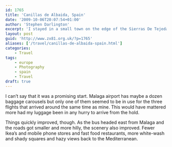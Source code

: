 ```yaml
---
id: 1765
title: 'Canillas de Albaida, Spain'
date: '2009-10-06T20:07:54+01:00'
author: 'Stephen Darlington'
excerpt: 'I stayed in a small town on the edge of the Sierras De Tejeda Natural Park.'
layout: post
guid: 'http://www.zx81.org.uk/?p=1765'
aliases: ['/travel/canillas-de-albaida-spain.html']
categories:
    - Travel
tags:
    - europe
    - Photography
    - spain
    - Travel
draft: true
---
```


I can’t say that it was a promising start. Malaga airport has maybe a dozen baggage carousels but only one of them seemed to be in use for the three flights that arrived around the same time as mine. This would have mattered more had my luggage been in any hurry to arrive from the hold.

Things quickly improved, though. As the bus headed east from Malaga and the roads got smaller and more hilly, the scenery also improved. Fewer Ikea’s and mobile phone stores and fast food restaurants, more white-wash and shady squares and hazy views back to the Mediterranean.

<div class="flickr-gallery tag" id="gallery-5c8ed6e4"><div class="fg-clear"></div> </div><div class="fg-clear"></div> <script type="text/javascript">
											jQuery(document).ready(function(){
							jQuery("#gallery-5c8ed6e4 .flickr-thumb img").flightbox({size_callback: get_sizes});
						});
										
										//-->
				</script>The bus dumped me near a building site — apparently the sewers were being replaced — but a few minutes uphill took me to a pleasant square and the hotel were I would be staying for the next week.

Canillas de Albaida has a population of only about seven hundred people and has the laid-back feel and community that you’d expect given that size. It’s nice to have total strangers say “Hola” as you pass; people actively avoid any eye contact in London.

It’s sat on the very edge of the Sierras De Tejeda Natural Park. The “natural” in Natural Park, incidentally, is not a typo. This region of Spain has decided to designate the area to be a park but this appellation is not recognised by the Spanish government and so cannot be called a National Park.

It didn’t take long to explore it fairly thoroughly. There’s the main square with the hotel and one of the three restaurants. Looking down over the town is the church of Santa Ana. To one side is the cemetery. And that’s about all. There are a couple of super-markets that are occasionally open, a pharmacy and hardware store that I didn’t visit but reportedly sells pretty much everything you can’t get at the other shops.

<div class="flickr-gallery tag" id="gallery-9a89d382"><div class="fg-clear"></div> </div><div class="fg-clear"></div> <script type="text/javascript">
											jQuery(document).ready(function(){
							jQuery("#gallery-9a89d382 .flickr-thumb img").flightbox({size_callback: get_sizes});
						});
										
										//-->
				</script>A thirty minute walk down a pleasant path was the “big” town, Competa. It’s all relative of course, as Competa only has a population of about four thousand.

The main feature of Competa is its square and church with a bell tower that at various points in its history has also been a minaret ((Though perhaps not in its current form. It has fallen down and has been rebuilt a number of times over the centuries.)). I was lucky to experience a couple of great sunsets over the church and an enormous ice-cream in a cafe in the square.

It’s a hard job but someone has to do it.